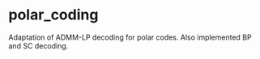 # polar_coding

Adaptation of ADMM-LP decoding for polar codes.
Also implemented BP and SC decoding.
